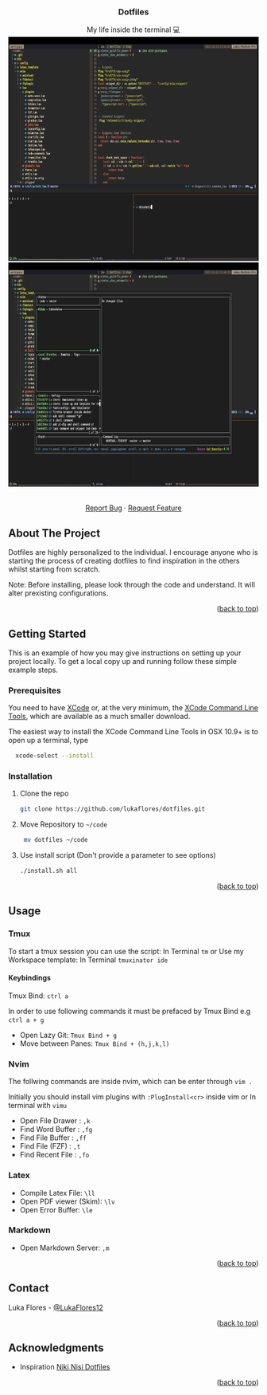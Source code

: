 <!-- Improved compatibility of back to top link: See: https://github.com/othneildrew/Best-README-Template/pull/73 -->
<a name="readme-top"></a>


<!-- PROJECT LOGO -->

<h3 align="center">Dotfiles</h3>
  <p align="center"> 
    My life inside the terminal 💻 
    <br />
    <img src="/resources/images/workspace.png" alt="Logo" width="700" height="450">
    <br />
    <img src="/resources/images/lazygit.png" alt="logo" width="700" height="450">
    <br />
  </p>

  <p align="center">
    <br />
    <a href="https://github.com/lukaflores/dotfiles/issues">Report Bug</a>
    ·
    <a href="https://github.com/lukaflores/dotfiles/issues">Request Feature</a>
  </p>
</div>


<!-- ABOUT THE PROJECT -->
## About The Project

Dotfiles are highly personalized to the individual. I encourage anyone who is starting the process of creating dotfiles to find inspiration in the others whilst starting from scratch. 

Note: Before installing, please look through the code and understand. It will alter prexisting configurations.


<p align="right">(<a href="#readme-top">back to top</a>)</p>


<!-- GETTING STARTED -->
## Getting Started

This is an example of how you may give instructions on setting up your project locally.
To get a local copy up and running follow these simple example steps.

### Prerequisites

You need to have [XCode](https://developer.apple.com/downloads/index.action?=xcode) or, at the very minimum, the [XCode Command Line Tools](https://developer.apple.com/downloads/index.action?=command%20line%20tools), which are available as a much smaller download.

The easiest way to install the XCode Command Line Tools in OSX 10.9+ is to open up a terminal, type 
  ```sh
    xcode-select --install
  ``` 

### Installation

1. Clone the repo
   ```sh
   git clone https://github.com/lukaflores/dotfiles.git
   ```
2. Move Repository to `~/code` 
   ```sh
    mv dotfiles ~/code 
   ```
3. Use install script (Don't provide a parameter to see options) 
   ```sh
   ./install.sh all
   ```
   

<p align="right">(<a href="#readme-top">back to top</a>)</p>


<!-- USAGE EXAMPLES -->
## Usage

### Tmux

To start a tmux session you can use the script: In Terminal `tm`
  or 
Use my Workspace template: In Terminal `tmuxinator ide`

#### Keybindings
Tmux Bind: `ctrl a`

In order to use following commands it must be prefaced by Tmux Bind
e.g `ctrl a + g`

- Open Lazy Git: `Tmux Bind + g`
- Move between Panes: `Tmux Bind + (h,j,k,l)` 

### Nvim
The follwing commands are inside nvim, which can be enter through `vim .`

Initially you should install vim plugins with `:PlugInstall<cr>` inside vim
or 
In terminal with `vimu`

- Open File Drawer : `,k`
- Find Word Buffer : `,fg`
- Find File Buffer : `,ff` 
- Find File (FZF) : `,t`
- Find Recent File : `,fo`


### Latex

- Compile Latex File: `\ll`
- Open PDF viewer (Skim): `\lv`
- Open Error Buffer: `\le`

### Markdown

- Open Markdown Server: `,m `


<p align="right">(<a href="#readme-top">back to top</a>)</p>



<!-- CONTACT -->
## Contact

Luka Flores - [@LukaFlores12](https://twitter.com/LukaFlores12)


<p align="right">(<a href="#readme-top">back to top</a>)</p>


<!-- ACKNOWLEDGMENTS -->
## Acknowledgments

* Inspiration [Niki Nisi Dotfiles](https://github.com/nicknisi/dotfiles)

<p align="right">(<a href="#readme-top">back to top</a>)</p>


